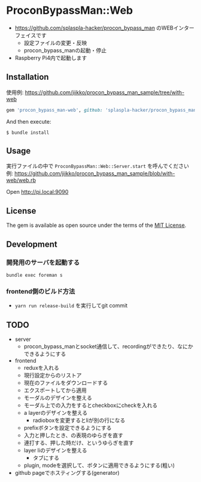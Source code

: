# ProconBypassMan::Web
*  https://github.com/splaspla-hacker/procon_bypass_man のWEBインターフェイスです
    * 設定ファイルの変更・反映
    * procon_bypass_manの起動・停止
* Raspberry Pi4内で起動します

## Installation
使用例: https://github.com/jiikko/procon_bypass_man_sample/tree/with-web

```ruby
gem 'procon_bypass_man-web', github: 'splaspla-hacker/procon_bypass_man-web'
```

And then execute:

    $ bundle install

## Usage
実行ファイルの中で `ProconBypassMan::Web::Server.start` を呼んでください  
例: https://github.com/jiikko/procon_bypass_man_sample/blob/with-web/web.rb  

Open http://pi.local:9090

## License

The gem is available as open source under the terms of the [MIT License](https://opensource.org/licenses/MIT).

## Development
### 開発用のサーバを起動する
`bundle exec foreman s`

### frontend側のビルド方法
* `yarn run release-build` を実行してgit commit

## TODO
* server
    * procon_bypass_manとsocket通信して、recordingができたり、なにかできるようにする
* frontend
    * reduxを入れる
    * 現行設定からのリストア
    * 現在のファイルをダウンロードする
    * エクスポートしてから適用
    * モーダルのデザインを整える
    * モーダル上での入力をするとcheckboxにcheckを入れる
    * a layerのデザインを整える
        * radioboxを変更するとliが別の行になる
    * prefixボタンを設定できるようにする
    * 入力と押したとき、の表現のゆらぎを直す
    * 連打する、押した時だけ、というゆらぎを直す
    * layer liのデザインを整える
        * タブにする
    * plugin, modeを選択して、ボタンに適用できるようにする(粗い)
* github pageでホスティングする(generator)
